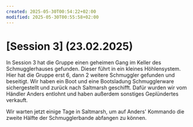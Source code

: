 ```yaml
---
created: 2025-05-30T00:54:22+02:00
modified: 2025-05-30T00:55:58+02:00
---
```


# [Session 3] (23.02.2025)

In Session 3 hat die Gruppe einen geheimen Gang im Keller des Schmugglerhauses gefunden. Dieser führt in ein kleines Höhlensystem. Hier hat die Gruppe erst 6, dann 2 weitere Schmuggler gefunden und beseitigt. Wir haben ein Boot und eine Bootsladung Schmugglerware sichergestellt und zurück nach Saltmarsh geschifft. Dafür wurden wir vom Händler Anders entlohnt und haben außerdem sonstiges Geplündertes verkauft.

Wir warten jetzt einige Tage in Saltmarsh, um auf Anders' Kommando die zweite Hälfte der Schmugglerbande abfangen zu können.
